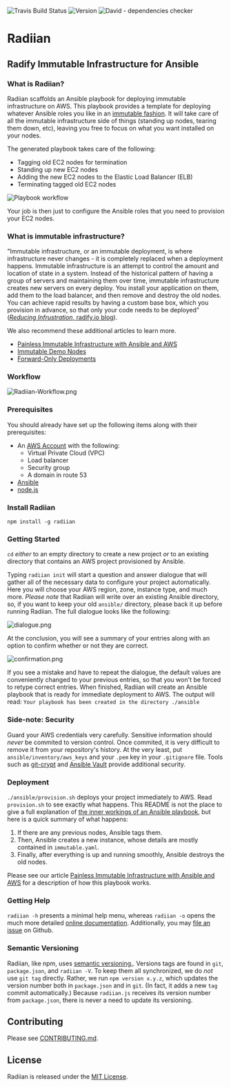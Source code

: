 ![Travis Build Status](https://travis-ci.org/radify/radiian.svg)
![Version](https://badge.fury.io/js/radiian.svg)
![David - dependencies checker](https://david-dm.org/radify/radiian.svg)

# Radiian

## Radify Immutable Infrastructure for Ansible

### What is Radiian?

Radiian scaffolds an Ansible playbook for deploying immutable infrastructure on AWS. This playbook provides a template for deploying whatever Ansible roles you like in an [immutable fashion](http://radify.io/blog/painless-immutable-infrastructure-with-ansible-and-aws/). It will take care of all the immutable infrastructure side of things (standing up nodes, tearing them down, etc), leaving you free to focus on what you want installed on your nodes.

The generated playbook takes care of the following:

* Tagging old EC2 nodes for termination
* Standing up new EC2 nodes
* Adding the new EC2 nodes to the Elastic Load Balancer (ELB)
* Terminating tagged old EC2 nodes

![Playbook workflow](workflow.png)

Your job is then just to configure the Ansible roles that you need to provision your EC2 nodes.

### What is immutable infrastructure?

"Immutable infrastructure, or an immutable deployment, is where infrastructure never changes - it is completely replaced
when a deployment happens. Immutable infrastructure is an attempt to control the amount and location of state in a system.
Instead of the historical pattern of having a group of servers and maintaining them over time, immutable infrastructure
creates new servers on every deploy. You install your application on them, add them to the load balancer, and then remove
and destroy the old nodes. You can achieve rapid results by having a custom base box, which you provision in advance, so
that only your code needs to be deployed" ([_Reducing Infrustration_, radify.io blog](http://radify.io/blog/reducing-infrustration/)).

We also recommend these additional articles to learn more.

* [Painless Immutable Infrastructure with Ansible and AWS](http://radify.io/blog/painless-immutable-infrastructure-with-ansible-and-aws/)
* [Immutable Demo Nodes](http://radify.io/blog/immutable-demo-nodes/)
* [Forward-Only Deployments](http://radify.io/blog/forward-only-deployments/)

### Workflow

![Radiian-Workflow.png](Radiian-Workflow.png)

### Prerequisites

You should already have set up the following items along with their prerequisites:

* An [AWS Account](https://aws.amazon.com/getting-started/) with the following:
    * Virtual Private Cloud (VPC)
    * Load balancer
    * Security group
    * A domain in route 53
* [Ansible](https://docs.ansible.com/ansible/intro_installation.html)
* [node.js](https://github.com/joyent/node/wiki/installation)

### Install Radiian

`npm install -g radiian`

### Getting Started

`cd` _either_ to an empty directory to create a new project _or_ to an existing directory that contains an AWS project provisioned by Ansible.

Typing `radiian init` will start a question and answer dialogue that will gather all of the necessary data to configure your project automatically. Here you will choose your AWS region, zone, instance type, and much more. _Please note_ that Radiian will write over an existing Ansible directory, so, if you want to keep your old `ansible/` directory, please back it up before running Radiian.  The full dialogue looks like the following:

![dialogue.png](dialogue.png)

At the conclusion, you will see a summary of your entries along with an option to confirm whether or not they are correct.

![confirmation.png](confirmation.png)

If you see a mistake and have to repeat the dialogue, the default values are conveniently changed to your previous entries, so that you won't be forced to retype correct entries. When finished, Radiian will create an Ansible playbook that is ready for immediate deployment to AWS. The output will read:
`Your playbook has been created in the directory ./ansible`

### Side-note: Security
Guard your AWS credentials very carefully. Sensitive information should _never_ be commited to version control. Once commited, it is very difficult to remove it from your repository's history. At the very least, put `ansible/inventory/aws_keys` and your `.pem` key in your `.gitignore` file. Tools such as [git-crypt](https://github.com/AGWA/git-crypt) and [Ansible Vault](https://docs.ansible.com/ansible/playbooks_vault.html) provide additional security.

### Deployment

`./ansible/provision.sh` deploys your project immediately to AWS. Read `provision.sh` to see exactly what happens. This README is not the place to give a full explanation of [the inner workings of an Ansible playbook](https://docs.ansible.com/ansible/), but here is a quick summary of what happens:

1. If there are any previous nodes, Ansible tags them.
1. Then, Ansible creates a new instance, whose details are mostly contained in `immutable.yaml`.
1. Finally, after everything is up and running smoothly, Ansible destroys the old nodes.

Please see our article [Painless Immutable Infrastructure with Ansible and AWS](http://radify.io/blog/painless-immutable-infrastructure-with-ansible-and-aws/) for a description of how this playbook works.

### Getting Help
`radiian -h` presents a minimal help menu, whereas `radiian -o` opens the much more detailed [online documentation](https://github.com/radify/radiian#readme). Additionally, you may [file an issue](https://github.com/radify/radiian/issues) on Github.

### Semantic Versioning
Radiian, like npm, uses [semantic versioning.](http://semver.org/). Versions tags are found in `git`, `package.json`, and `radiian -V`.
To keep them all synchronized, we do *not* use `git tag` directly. Rather, we run `npm version x.y.z`, which updates the
version number both in `package.json` and in `git`. (In fact, it adds a new `tag` commit automatically.) Because `radiian.js`
receives its version number from `package.json`, there is never a need to update its versioning.

## Contributing

Please see [CONTRIBUTING.md](CONTRIBUTING.md).

## License

Radiian is released under the [MIT License](LICENSE.txt).
